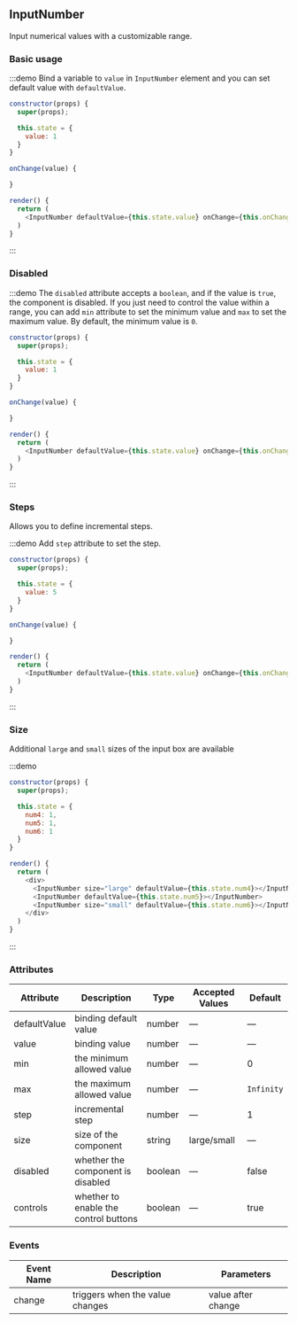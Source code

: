 ## InputNumber

Input numerical values with a customizable range.

### Basic usage

:::demo Bind a variable to `value` in `InputNumber` element and you can set default value with `defaultValue`.

```js
constructor(props) {
  super(props);

  this.state = {
    value: 1
  }
}

onChange(value) {

}

render() {
  return (
    <InputNumber defaultValue={this.state.value} onChange={this.onChange.bind(this)} min="1" max="10"></InputNumber>
  )
}
```
:::

### Disabled

:::demo The `disabled` attribute accepts a `boolean`, and if the value is `true`, the component is disabled. If you just need to control the value within a range, you can add `min` attribute to set the minimum value and `max` to set the maximum value. By default, the minimum value is `0`.

```js
constructor(props) {
  super(props);

  this.state = {
    value: 1
  }
}

onChange(value) {

}

render() {
  return (
    <InputNumber defaultValue={this.state.value} onChange={this.onChange.bind(this)} disabled={true}></InputNumber>
  )
}
```
:::

### Steps

Allows you to define incremental steps.

:::demo Add `step` attribute to set the step.

```js
constructor(props) {
  super(props);

  this.state = {
    value: 5
  }
}

onChange(value) {

}

render() {
  return (
    <InputNumber defaultValue={this.state.value} onChange={this.onChange.bind(this)} step="2"></InputNumber>
  )
}
```
:::

### Size

Additional `large` and `small` sizes of the input box are available

:::demo

```js
constructor(props) {
  super(props);

  this.state = {
    num4: 1,
    num5: 1,
    num6: 1
  }
}

render() {
  return (
    <div>
      <InputNumber size="large" defaultValue={this.state.num4}></InputNumber>
      <InputNumber defaultValue={this.state.num5}></InputNumber>
      <InputNumber size="small" defaultValue={this.state.num6}></InputNumber>
    </div>
  )
}
```
:::

### Attributes

| Attribute      | Description          | Type      | Accepted Values       | Default  |
|----| ----| ---| ----| -----|
|defaultValue | binding default value| number | — | — |
|value | binding value| number | — | — |
|min | the minimum allowed value | number | — | 0 |
|max | the maximum allowed value | number | — | `Infinity` |
|step | incremental step | number | — | 1 |
|size | size of the component | string | large/small| — |
|disabled| whether the component is disabled | boolean | — | false |
|controls| whether to enable the control buttons | boolean | — | true |

### Events

| Event Name | Description | Parameters |
|----| ---- | -----|
|change | triggers when the value changes | value after change |
